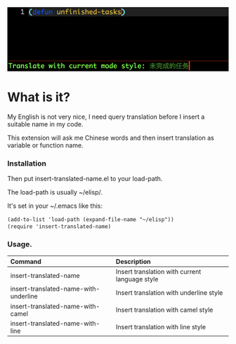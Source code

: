 <img src="./screenshot.png">

# What is it?

My English is not very nice, I need query translation before I insert a suitable name in my code.

This extension will ask me Chinese words and then insert translation as variable or function name.

### Installation
Then put insert-translated-name.el to your load-path.

The load-path is usually ~/elisp/.

It's set in your ~/.emacs like this:

```Elisp
(add-to-list 'load-path (expand-file-name "~/elisp"))
(require 'insert-translated-name)
```

### Usage.

| Command                               | Description                                    |
| :--------                             | :----                                          |
| insert-translated-name                | Insert translation with current language style |
| insert-translated-name-with-underline | Insert translation with underline style        |
| insert-translated-name-with-camel     | Insert translation with camel style            |
| insert-translated-name-with-line      | Insert translation with line style            |
